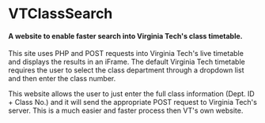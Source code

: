 # VTClassSearch
#### A website to enable faster search into Virginia Tech's class timetable.

This site uses PHP and POST requests into Virginia Tech's live timetable and displays the results in an iFrame. The default Virginia Tech timetable requires the user to select the class department through a dropdown list and then enter the class number.

This website allows the user to just enter the full class information (Dept. ID + Class No.) and it will send the appropriate POST request to Virginia Tech's server. This is a much easier and faster process then VT's own website.
